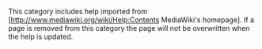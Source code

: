 This category includes help imported from [http://www.mediawiki.org/wiki/Help:Contents MediaWiki's homepage]. If a page is removed from this category the page will not be overwritten when the help is updated.
